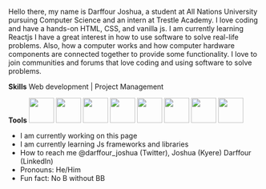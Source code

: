 Hello there, my name is Darffour Joshua, a student at All Nations University pursuing Computer Science and an intern at Trestle Academy.
I love coding and have a hands-on HTML, CSS, and vanilla js. I am currently learning Reactjs
I have a great interest in how to use software to solve real-life problems. Also, how a computer works and how computer hardware components are connected together to provide some functionality.
I love to join communities and forums that love coding and using software to solve problems.

**Skills**
Web development | Project Management

**Tools**
<img src="https://github.com/DarffourJoshua/DarffourJoshua/assets/94466008/f3fff05b-14b4-4cc7-8933-b0c6d4c79947" width="50" height="50" />
<img src="https://github.com/DarffourJoshua/DarffourJoshua/assets/94466008/2bc64672-ce99-4524-b701-867da245ffe2" width="50" height="50" />
<img src="https://github.com/DarffourJoshua/DarffourJoshua/assets/94466008/5877b3e5-f1c1-4451-9fde-c46ec5750d74" width="50" height="50" />
<img src="https://github.com/DarffourJoshua/DarffourJoshua/assets/94466008/71f4e724-78fc-4c5b-ba1e-d5439445c6ac" width="50" height="50" />
<img src="https://github.com/DarffourJoshua/DarffourJoshua/assets/94466008/0e36a54f-3d6a-46d2-9db0-2f0b872a1cbb" width="50" height="50" />
<img src="https://github.com/DarffourJoshua/DarffourJoshua/assets/94466008/b9d7d0df-bc15-4ce5-a76e-04827b2c857e" width="50" height="50" />
<img src="https://github.com/DarffourJoshua/DarffourJoshua/assets/94466008/6c0079a4-beeb-4ff5-b596-e560593f5938" width="50" height="50" />
<img src="https://github.com/DarffourJoshua/DarffourJoshua/assets/94466008/1d7d236f-4133-42f9-ae6e-0da3d86be090" width="50" height="50" />

- I am currently working on this page
- I am currently learning Js frameworks and libraries
- How to reach me @darffour_joshua (Twitter), Joshua (Kyere) Darffour (LinkedIn)
- Pronouns: He/Him
- Fun fact: No B without BB
